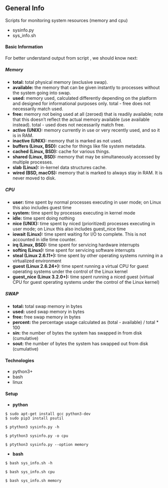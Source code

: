 ##  General Info
Scripts for monitoring system resources (memory and cpu)
* sysinfo.py  
* sys_info.sh
#### Basic Information
For better understand output from script , we should know next:

##### Memory
* **total:** total physical memory (exclusive swap).
* **available:** the memory that can be given instantly to processes without the system going into swap.
* **used:** memory used, calculated differently depending on the platform and designed for informational purposes only. total - free does not necessarily match used.
* **free:** memory not being used at all (zeroed) that is readily available; note that this doesn’t reflect the actual memory available (use available instead). total -  used does not necessarily match free.
* **active (UNIX):** memory currently in use or very recently used, and so it is in RAM.
* **inactive (UNIX):** memory that is marked as not used.
* **buffers (Linux, BSD):** cache for things like file system metadata.
* **cached (Linux, BSD):** cache for various things.
* **shared (Linux, BSD):** memory that may be simultaneously accessed by multiple processes.
* **slab (Linux):** in-kernel data structures cache.
* **wired (BSD, macOS):** memory that is marked to always stay in RAM. It is never moved to disk.
##### CPU 
* **user:** time spent by normal processes executing in user mode; on Linux this also includes guest time
* **system:** time spent by processes executing in kernel mode
* **idle:** time spent doing nothing
* **nice (UNIX):** time spent by niced (prioritized) processes executing in user mode; on Linux this also includes guest_nice time
* **iowait (Linux):** time spent waiting for I/O to complete. This is not accounted in idle time counter.
* **irq (Linux, BSD):** time spent for servicing hardware interrupts
* **softirq (Linux):** time spent for servicing software interrupts
* **steal (Linux 2.6.11+):** time spent by other operating systems running in a virtualized environment
* **guest (Linux 2.6.24+):** time spent running a virtual CPU for guest operating systems under the control of the Linux kernel
* **guest_nice (Linux 3.2.0+):** time spent running a niced guest (virtual CPU for guest operating systems under the control of the Linux kernel)
##### SWAP
* **total:** total swap memory in bytes
* **used:** used swap memory in bytes
* **free:** free swap memory in bytes
* **percent:** the percentage usage calculated as (total - available) / total * 100
* **sin:** the number of bytes the system has swapped in from disk (cumulative)
* **sout:** the number of bytes the system has swapped out from disk (cumulative)

#### Technologies
* python3+
* bash
* linux

#### Setup
* **python**
```
$ sudo apt-get install gcc python3-dev
$ sudo pip3 install psutil
```
```
$ ptython3 sysinfo.py -h
```
```
$ ptython3 sysinfo.py -o cpu
```
```
$ ptython3 sysinfo.py --option memory
```
* **bash**
```
$ bash sys_info.sh -h
```
```
$ bash sys_info.sh cpu
```
```
$ bash sys_info.sh memory
```
